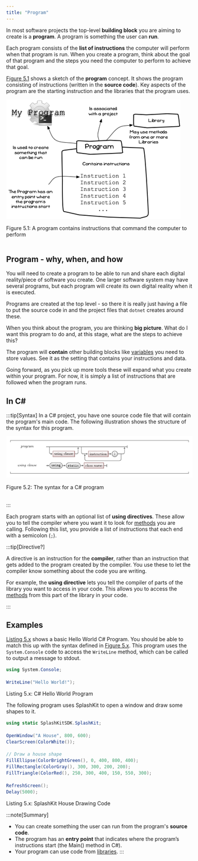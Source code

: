 ```yaml
---
title: "Program"
---
```


In most software projects the top-level **building block** you are aiming to create is a **program**. A program is something the user can **run**.

Each program consists of the **list of instructions** the computer will perform when that program is run. When you create a program, think about the goal of that program and the steps you need the computer to perform to achieve that goal.

[Figure 5.1](#FigureProgram) shows a sketch of the **program** concept. It shows the program consisting of instructions (written in the **source code**). Key aspects of the program are the starting instruction and the libraries that the program uses.

<a id="FigureProgram" class="linkPoint"></a>

![Figure 5.1 A program contains instructions that command the computer to perform actions](./images/program-concept.png "A program contains instructions that command the computer to perform ")
<div class="caption"><span class="caption-figure-nbr">Figure 5.1: </span> A program contains instructions that command the computer to perform </div><br/>

## Program - why, when, and how

You will need to create a program to be able to run and share each digital reality/piece of software you create. One larger software system may have several programs, but each program will create its own digital reality when it is executed.

Programs are created at the top level - so there it is really just having a file to put the source code in and the project files that `dotnet` creates around these.

When you think about the program, you are thinking **big picture**. What do I want this program to do and, at this stage, what are the steps to achieve this?

The program will **contain** other building blocks like [variables](./12-variable.md) you need to store values. See it as the setting that contains your instructions and data.

Going forward, as you pick up more tools these will expand what you create within your program. For now, it is simply a list of instructions that are followed when the program runs.

## In C#

:::tip[Syntax]
In a C# project, you have one source code file that will contain the program's main code. The following illustration shows the structure of the syntax for this program.

<a id="FigureProgramSyntax"></a>

![Figure 5.2 The syntax for a C# program.](./images/program.png "The syntax for a C# program")
<div class="caption"><span class="caption-figure-nbr">Figure 5.2: </span>The syntax for a C# program</div><br/>

:::

Each program starts with an optional list of **using directives**. These allow you to tell the compiler where you want it to look for [methods](./03-method.md) you are calling. Following this list, you provide a list of instructions that each end with a semicolon (`;`).

:::tip[Directive?]

A directive is an instruction for the **compiler**, rather than an instruction that gets added to the program created by the compiler. You use these to let the compiler know something about the code you are writing.

For example, the **using directive** lets you tell the compiler of parts of the library you want to access in your code. This allows you to access the [methods](./03-method.md) from this part of the library in your code.

:::

## Examples

[Listing 5.x](#ListingHelloWorld) shows a basic Hello World C# Program. You should be able to match this up with the syntax defined in [Figure 5.x](#FigureProgramSyntax). This program uses the `System.Console` code to access the `WriteLine` method, which can be called to output a message to stdout.

<a id="ListingHelloWorld"></a>

```csharp
using System.Console;

WriteLine("Hello World!");
```

<div class="caption"><span class="caption-figure-nbr">Listing 5.x: </span>C# Hello World Program</div>

The following program uses SplashKit to open a window and draw some shapes to it.

<a id="ListingDrawShapes"></a>

```csharp
using static SplashKitSDK.SplashKit;

OpenWindow("A House", 800, 600);
ClearScreen(ColorWhite());

// Draw a house shape
FillEllipse(ColorBrightGreen(), 0, 400, 800, 400);
FillRectangle(ColorGray(), 300, 300, 200, 200);
FillTriangle(ColorRed(), 250, 300, 400, 150, 550, 300);

RefreshScreen();
Delay(5000);
```

<div class="caption"><span class="caption-figure-nbr">Listing 5.x: </span>SplashKit House Drawing Code</div>

:::note[Summary]

- You can create something the user can run from the program's **source code**.
- The program has an **entry point** that indicates where the program’s instructions start (the Main() method in C#).
- Your program can use code from [libraries](../08-library).
:::

